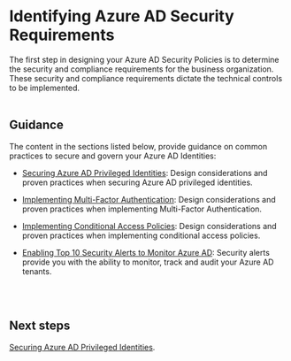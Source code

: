 # Identifying Azure AD Security Requirements
The first step in designing your Azure AD Security Policies is to determine the security and compliance requirements for the business organization. These security and compliance requirements dictate the technical controls to be implemented. 
<br />
<br />

## Guidance
The content in the sections listed below, provide guidance on common practices to secure and govern your Azure AD Identities:

   - [Securing Azure AD Privileged Identities](3.2.1-Securing-Azure-AD-Privileged-Identities.md):   Design considerations and proven practices when securing Azure AD privileged identities.

   - [Implementing Multi-Factor Authentication](3.2.2-Implementing-Multi-Factor-Authentication.md): Design considerations and proven practices when implementing Multi-Factor Authentication.

   - [Implementing Conditional Access Policies](3.2.3-Implementing-Conditional-Access-Policies.md):  Design considerations and proven practices when implementing conditional access policies.

   - [Enabling Top 10 Security Alerts to Monitor Azure AD](3.2.4-Enabling-Top-10-Security-Alerts-to-Monitor-Azure-AD.md): Security alerts provide you with the ability to monitor, track and audit your Azure AD tenants. 
<br />
<br />

## Next steps
[Securing Azure AD Privileged Identities](3.2.1-Securing-Azure-AD-Privileged-Identities.md).

